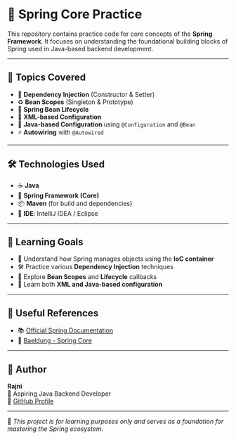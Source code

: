 # 🌱 Spring Core Practice

This repository contains practice code for core concepts of the **Spring Framework**. It focuses on understanding the foundational building blocks of Spring used in Java-based backend development.

---

## 🚀 Topics Covered

- 🔄 **Dependency Injection** (Constructor & Setter)
- ♻️ **Bean Scopes** (Singleton & Prototype)
- 🔁 **Spring Bean Lifecycle**
- 📝 **XML-based Configuration**
- 🧩 **Java-based Configuration** using `@Configuration` and `@Bean`
- ⚡ **Autowiring** with `@Autowired`


---

## 🛠️ Technologies Used

- ☕ **Java**
- 🌿 **Spring Framework (Core)**
- 📦 **Maven** (for build and dependencies)
- 🧠 **IDE**: IntelliJ IDEA / Eclipse

---

## 🎯 Learning Goals

- 📘 Understand how Spring manages objects using the **IoC container**
- 🛠️ Practice various **Dependency Injection** techniques
- 🧪 Explore **Bean Scopes** and **Lifecycle** callbacks
- 🧵 Learn both **XML and Java-based configuration**

---

## 🔗 Useful References

- 📚 [Official Spring Documentation](https://docs.spring.io/spring-framework/docs/current/reference/html/core.html)
- 📖 [Baeldung - Spring Core](https://www.baeldung.com/inversion-control-and-dependency-injection-in-spring)

---

## 👤 Author

**Rajni**  
🎯 Aspiring Java Backend Developer  
🔗 [GitHub Profile](https://github.com/rajni2209)

---

📌 _This project is for learning purposes only and serves as a foundation for mastering the Spring ecosystem._
